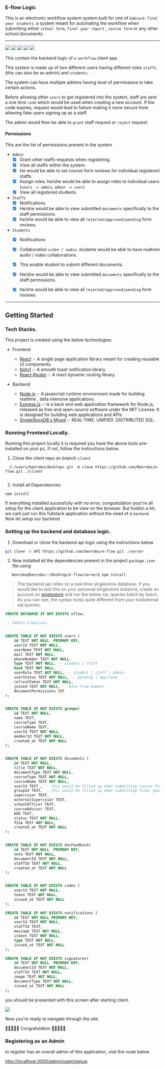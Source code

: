 ### E-flow Logic

This is an electronic workflow system system built for one of `babcock final year students`. a system meant for automating the workflow when submitting either `school form`, `final year report` , `course form` or any other school documents.

-------

<img src="https://raw.githubusercontent.com/Benrobo/e-workflow-client/main/readmeImg/dashboard.png" />

<img src="https://raw.githubusercontent.com/Benrobo/e-workflow-client/main/readmeImg/grant%20request.png" />

<img src="https://raw.githubusercontent.com/Benrobo/e-workflow-client/main/readmeImg/collab.png" />

<img src="https://raw.githubusercontent.com/Benrobo/e-workflow-client/main/readmeImg/submission.png" />

<img src="https://raw.githubusercontent.com/Benrobo/e-workflow-client/main/readmeImg/document-sub.png" />


This contain the backend logic of `e-workflow` client app.

This system is made up of two different users having different roles
`staffs` (this can also be an admin) and `students`.

The system can have multiple admins having level of permissions to take certain actions.

Before allowing other `users` to get registered into the system, staff are sent a one time `code` which would be used when creating a new account. If the code expires, request would lead to failure making it more secure from allowing fake users signing up as a staff.

The admin would then be able to `grant` staff request or `reject` request.

#### Permissions
This are the list of permissions present in the system

- `Admin`
  - [x] Grant other staffs requests when registering.
  - [x] View all staffs within the system.
  - [x] He would be able to set course form reviews for individual registered staffs.
  - [x] Assign roles: he/she would be able to assign roles to individual users (`users -> admin`, `admin -> user`)
  - [x] View all registered students.

- `Staffs`
    - [x] Notifications
    - [x] He/she would be able to view submitted `documents` specifically to the staff permissions.
    - [x] he/she would be able to view all `rejected/approved/pending` form reviews.  

- `Students`
  - [x] Notifications
  - [x] Collaboration `video / audio`. students would be able to have realtime audio / video collaborations.
  - [x] This enable student to submit different documents.  
  - [x] He/she would be able to view submitted `documents` specifically to the staff permissions.
  - [x] he/she would be able to view all `rejected/approved/pending` form reviews.  


------

## Getting Started

### Tech Stacks.

This project is created using the below technologies:

- Frontend

  - [React](https://reactjs.org/) :- A single page application library meant for creating reusable UI components.
  - [Notyf](https://carlosroso.com/notyf/) :- A smooth toast notification library.
  - [React-Router](https://reactrouter.com/) :- A react dynamic routing library.
  
- Backend
  - [Node.js](https://nodejs.org/en/) :- A javascript runtime environment made for building realtime , data intensive applications.
  - [Express.js](https://expressjs.com/) :- is a back end web application framework for Node.js, released as free and open-source software under the MIT License. It is designed for building web applications and APIs
  - [SingleStoreDB x Mysql](https://singlestore.com) :- REAL-TIME. UNIFIED .DISTRIBUTED SQL.

### Running Frontend Locally.

Running this project locally it is required you have the above tools pre-installed on your pc, if not, follow the instructions below.

1. Clone the client repo on branch `client`
```
  C:/users/benrobo/desktop> git -b clone https://github.com/Benrobo/e-flow.git ./client
  
```

2. Install all Dependencies.
```
npm install
```

If everything installed sucessfully with no error, congratulation your're all setup for the client application to be view on the browser.
But holdon a bit, we cant just run this fullstack application without the need of a `backend`. Now let setup our backend

### Setting up the backend and database logic.

1. Download or clone the backend api logic using the instructions below

  ```sh
  git clone -b API https://github.com/benrobo/e-flow.git ./server
  ```

2. Now installed all the dependencies present in the project `package.json` file using

```
   benrobo@benrobo:~/Desktop/e-flow/server$ npm install
```

> The backend api relies on a real-time singlestore database. if you would like to test this on your personal singlestore instance, create an account on [singlestore](https://singlestore.com) and run the below `SQL` queries batch by batch. As you can see, the syntax looks quite different from your tradiational sql queries.

```sql
CREATE DATABASE IF NOT EXISTS eflow;

-- Tables Creations


CREATE TABLE IF NOT EXISTS users (
    id TEXT NOT NULL  PRIMARY KEY,
    userId TEXT NOT NULL,
    userName TEXT NOT NULL,
    mail TEXT NOT NULL,
    phoneNumber TEXT NOT NULL,
    type TEXT NOT NULL, -- student | staff
    hash TEXT NOT NULL,
    userRole TEXT NOT NULL, -- student | staff | admin
    userStatus TEXT NOT NULL, -- pending | approved
    refreshToken TEXT NOT NULL,
    joined TEXT NOT NULL, -- Date from moment
    documentPermissions INT
);


CREATE TABLE IF NOT EXISTS groups(
    id TEXT NOT NULL,
    name TEXT,
    courseType TEXT,
    courseName TEXT,
    userId TEXT NOT NULL,
    memberId TEXT NOT NULL,
    created_at TEXT NOT NULL
);


CREATE TABLE IF NOT EXISTS documents (
    id TEXT NOT NULL,
    title TEXT NOT NULL,
    documentType TEXT NOT NULL,
    courseType TEXT NOT NULL,
    courseName TEXT NOT NULL,
    userId TEXT , -- this would be filled up when submitting course form
    groupId TEXT, -- this would be filled up when submitting final year project
    supervisor TEXT,
    externalSupervisor TEXT,
    schoolOfficer TEXT,
    courseAdvisor TEXT,
    HOD TEXT,
    status TEXT NOT NULL,
    file TEXT NOT NULL,
    created_at TEXT NOT NULL
);


CREATE TABLE IF NOT EXISTS docFeedback(
    id TEXT NOT NULL  PRIMARY KEY,
    note TEXT NOT NULL,
    documentId TEXT NOT NULL,
    staffId TEXT NOT NULL,
    created_at TEXT NOT NULL
);


CREATE TABLE IF NOT EXISTS codes (
    userId TEXT NOT NULL,
    token TEXT NOT NULL,
    issued_at TEXT NOT NULL
);

CREATE TABLE IF NOT EXISTS notifications (
    id TEXT NOT NULL PRIMARY KEY,
    userId TEXT NOT NULL,
    staffId TEXT,
    message TEXT NOT NULL,
    isSeen TEXT NOT NULL,
    type TEXT NOT NULL,
    issued_at TEXT NOT NULL
);

CREATE TABLE IF NOT EXISTS signatures(
    id TEXT NOT NULL  PRIMARY KEY,
    documentId TEXT NOT NULL,
    staffId TEXT NOT NULL,
    image TEXT NOT NULL,
    documentType TEXT NOT NULL,
    issued_at TEXT NOT NULL
);

```

you should be presented with this screen after starting client.

<img src="https://raw.githubusercontent.com/Benrobo/e-workflow-client/main/readmeImg/login.PNG">

Now you're ready to navigate through the site.

🎊🎊🎊🎊🎊 Congratulation 🎊🎊🎊🎊🎊

### Registering as an Admin

to register has an overall admin of this application, visit the route below

[http://localhost:3000/admin/user/signup](http://localhost:3000/admin/user/signup)

